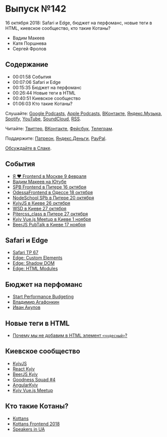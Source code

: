 # Выпуск №142

16 октября 2018: Safari и Edge, бюджет на перфоманс, новые теги в HTML, киевское сообщество, кто такие Котаны?

- Вадим Макеев
- Катя Поршнева
- Сергей Фролов

## Содержание

- 00:01:58 События
- 00:07:06 Safari и Edge
- 00:15:35 Бюджет на перфоманс
- 00:26:44 Новые теги в HTML
- 00:40:51 Киевское сообщество
- 01:06:03 Кто такие Котаны?

Слушайте: [Google Podcasts](https://podcasts.google.com/?feed=aHR0cHM6Ly93ZWItc3RhbmRhcmRzLnJ1L3BvZGNhc3QvZmVlZC8), [Apple Podcasts](https://podcasts.apple.com/podcast/id1080500016), [ВКонтакте](https://vk.com/podcasts-32017543), [Яндекс.Музыка](https://music.yandex.ru/album/6245956), [Spotify](https://open.spotify.com/show/3rzAcADjpBpXt73L0epTjV), [YouTube](https://www.youtube.com/playlist?list=PLMBnwIwFEFHcwuevhsNXkFTcadeX5R1Go), [SoundCloud](https://soundcloud.com/web-standards), [RSS](https://web-standards.ru/podcast/feed/).

Читайте: [Твиттер](https://twitter.com/webstandards_ru), [ВКонтакте](https://vk.com/webstandards_ru), [Фейсбук](https://www.facebook.com/webstandardsru), [Телеграм](https://t.me/webstandards_ru).

Поддержите: [Патреон](https://www.patreon.com/webstandards_ru), [Яндекс.Деньги](https://money.yandex.ru/to/41001119329753), [PayPal](https://www.paypal.me/pepelsbey).

[Обсуждайте в Слаке](http://slack.web-standards.ru/).

## События

- [Я ❤ Frontend в Москве 9 февраля](https://yandex.ru/promo/yandex4developers/yalovefrontend)
- [Вадим Макеев на Ютубе](https://www.youtube.com/pepelsbey)
- [SPB Frontend в Питере 16 октября](https://spb-frontend-events.timepad.ru/event/827835/)
- [OdessaFrontend в Одессе 18 октября](https://odessafrontend.com/)
- [NodeSchool SPb в Питере 20 октября](https://github.com/nodeschool/spb/issues/71)
- [KyivJS в Киеве 26 октября](http://kyivjs.org/)
- [WSD в Киеве 27 октября](https://wsd.events/2018/10/27/)
- [Pitercss_class в Питере 27 октября](https://twitter.com/pitercss_class/status/1051789838238838784)
- [Kyiv Vue.js Meetup в Киеве 1 ноября](https://www.meetup.com/Kyiv-Vue-js-Meetup/)
- [BeerJS PubTalk в Киеве 17 ноября](https://www.facebook.com/events/1133996603419493/)

## Safari и Edge

- [Safari TP 67](https://webkit.org/blog/8419/release-notes-for-safari-technology-preview-67/)
- [Edge: Custom Elements](https://developer.microsoft.com/en-us/microsoft-edge/platform/status/customelements/)
- [Edge: Shadow DOM](https://developer.microsoft.com/en-us/microsoft-edge/platform/status/shadowdom/)
- [Edge: HTML Modules](https://github.com/w3c/webcomponents/issues/645#issuecomment-427205519)

## Бюджет на перфоманс

- [Start Performance Budgeting](https://medium.com/p/dabde04cf6a3)
- [Владимир Агафонкин](https://agafonkin.com/)
- [Иван Акулов](https://iamakulov.com/)

## Новые теги в HTML

- [Почему мы не добавим в HTML элемент `<чудесный>`?](http://css-live.ru/faq/pochemu-my-ne-dobavim-v-html-element.html)

## Киевское сообщество

- [KyivJS](http://kyivjs.org/)
- [React Kyiv](https://twitter.com/reactkyiv)
- [BeerJS Kyiv](http://fb.com/beerjskyiv)
- [Goodness Squad #4](https://www.meetup.com/Kyiv-ReactJS-Meetup/events/248972302/)
- [AngularKyiv](https://www.meetup.com/Angular-Kyiv/)
- [Kyiv Vue.js Meetup](https://www.meetup.com/Kyiv-Vue-js-Meetup/)

## Кто такие Котаны?

- [Kottans](http://kottans.org/)
- [Kottans Frontend 2018](https://dou.ua/forums/topic/25282/)
- [Speakers in UA](http://speakers.in.ua/)
